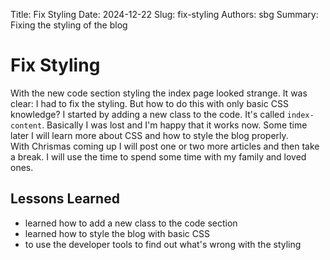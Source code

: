 Title: Fix Styling
Date: 2024-12-22
Slug: fix-styling
Authors: sbg
Summary: Fixing the styling of the blog

# Fix Styling

With the new code section styling the index page looked strange. It was clear: I had to fix the styling. But how to do this with only basic CSS knowledge? I started by adding a new class to the code. It's called `index-content`. Basically I was lost and I'm happy that it works now. Some time later I will learn more about CSS and how to style the blog properly.  
With Chrismas coming up I will post one or two more articles and then take a break. I will use the time to spend some time with my family and loved ones.

## Lessons Learned

- learned how to add a new class to the code section
- learned how to style the blog with basic CSS
- to use the developer tools to find out what's wrong with the styling